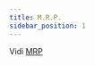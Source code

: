 ```yaml
---
title: M.R.P.
sidebar_position: 1
---
```


Vidi [MRP](/docs/planning/ms-master-scheduling/mrp)
